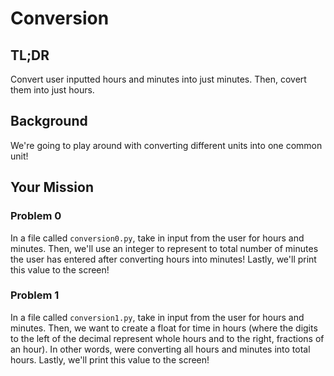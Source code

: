 # Conversion

## TL;DR

Convert user inputted hours and minutes into just minutes. Then, covert them into just hours.

## Background

We're going to play around with converting different units into one common unit!

## Your Mission

### Problem 0

In a file called `conversion0.py`, take in input from the user for hours and minutes. Then, we'll use an integer to represent to total number of minutes the user has entered after converting hours into minutes! Lastly, we'll print this value to the screen!

### Problem 1

In a file called `conversion1.py`, take in input from the user for hours and minutes. Then, we want to create a float for time in hours (where the digits to the left of the decimal represent whole hours and to the right, fractions of an hour). In other words, were converting all hours and minutes into total hours. Lastly, we'll print this value to the screen!
